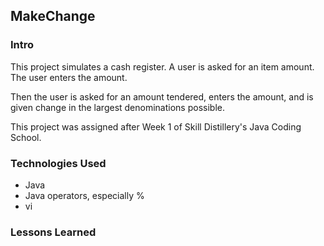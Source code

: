 ## MakeChange

### Intro
This project simulates a cash register. A user is asked for an item amount.
The user enters the amount.

Then the user is asked for an amount tendered,
enters the amount, and is given change in the largest denominations possible.

This project was assigned after Week 1 of Skill Distillery's Java Coding School.

### Technologies Used
* Java
* Java operators, especially %
* vi

### Lessons Learned
